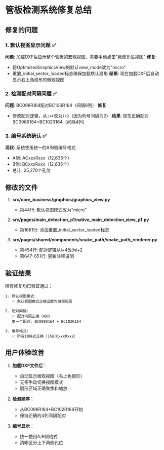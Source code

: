 # 管板检测系统修复总结

## 修复的问题

### 1. 默认视图显示问题 ✅
**问题**: 加载DXF后显示整个管板的宏观视图，需要手动点击"微观孔位视图"
**修复**: 
- 将OptimizedGraphicsView的默认view_mode改为"micro"
- 重置_initial_sector_loaded标志确保加载默认扇形
**结果**: 现在加载DXF后自动显示右上角扇形的微观视图

### 2. 检测配对间隔问题 ✅
**问题**: BC098R164配对BC106R164（间隔8列）
**修复**: 
- 修改配对逻辑，从`i+4`改为`i+2`（因为列号间隔为2）
**结果**: 现在正确配对BC098R164+BC102R164（间隔4列）

### 3. 编号系统确认 ✅
**现状**: 系统使用统一的A/B侧编号格式
- A侧: ACxxxRxxx（12,635个）
- B侧: BCxxxRxxx（12,635个）
- 总计: 25,270个孔位

## 修改的文件

1. **src/core_business/graphics/graphics_view.py**
   - 第44行: 默认视图模式改为"micro"

2. **src/pages/main_detection_p1/native_main_detection_view_p1.py**
   - 第1681行: 添加重置_initial_sector_loaded标志

3. **src/pages/shared/components/snake_path/snake_path_renderer.py**
   - 第454行: 配对逻辑从i+4改为i+2
   - 第647-651行: 更新注释说明

## 验证结果

所有修复均已验证通过：
```
1. 默认视图模式:
   ✅ 默认视图模式正确设置为微观视图

2. 配对间隔:
   ✅ 配对间隔正确（4列）
   第一个配对: BC098R164 + BC102R164

3. 编号格式:
   ✅ 所有ID格式正确（[AB]CxxxRxxx）
```

## 用户体验改善

1. **加载DXF文件后**：
   - 自动显示微观视图（右上角扇形）
   - 无需手动切换视图模式
   - 扇形区域正确聚焦和缩放

2. **检测顺序**：
   - 从BC098R164+BC102R164开始
   - 保持正确的4列间隔配对

3. **编号显示**：
   - 统一使用A/B侧格式
   - 清晰区分上下两侧孔位